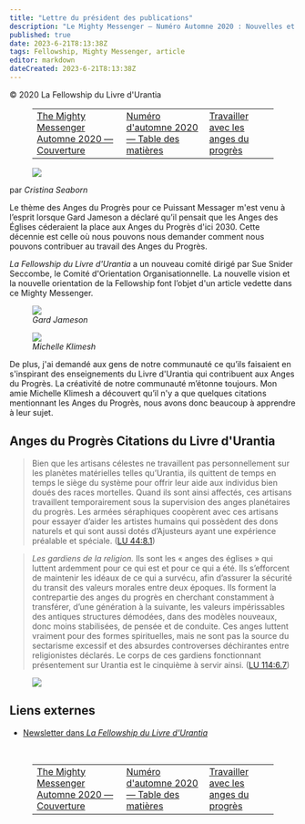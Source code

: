```yaml
---
title: "Lettre du président des publications"
description: "Le Mighty Messenger — Numéro Automne 2020 : Nouvelles et opinions pour les lecteurs du Livre d'Urantia"
published: true
date: 2023-6-21T8:13:38Z
tags: Fellowship, Mighty Messenger, article
editor: markdown
dateCreated: 2023-6-21T8:13:38Z
---
```


<p class="v-card v-sheet theme--light grey lighten-3 px-2">© 2020 La Fellowship du Livre d'Urantia</p>
<figure class="table chapter-navigator">
  <table>
    <tbody>
      <tr>
        <td>
        <a href="/fr/article/The_Mighty_Messenger/The_Mighty_Messenger_2020_Fall_Cover">
          <span class="mdi mdi-arrow-left-drop-circle"></span><span class="pl-2">The Mighty Messenger Automne 2020 — Couverture</span>
        </a>
        </td>
        <td>
        <a href="/fr/index/articles_mighty_messenger#numéro-d'automne-2020">
          <span class="mdi mdi-book-open-variant"></span><span class="pl-2">Numéro d'automne 2020 — Table des matières</span>
        </a>
        </td>
        <td>
        <a href="/fr/article/Chuck_Thurston/Working_with_the_Angels_of_Progress">
          <span class="pr-2">Travailler avec les anges du progrès</span><span class="mdi mdi-arrow-right-drop-circle"></span>
        </a>
        </td>
      </tr>
    </tbody>
  </table>
</figure>



<figure id="Figure_1" class="image urantiapedia image-style-align-left">
<img src="/image/article/The_Mighty_Messenger/2020_Fall/002.jpg">
</figure>

par _Cristina Seaborn_

Le thème des Anges du Progrès pour ce Puissant Messager m'est venu à l’esprit lorsque Gard Jameson a déclaré qu’il pensait que les Anges des Églises céderaient la place aux Anges du Progrès d'ici 2030. Cette décennie est celle où nous pouvons nous demander comment nous pouvons contribuer au travail des Anges du Progrès.

_La Fellowship du Livre d'Urantia_ a un nouveau comité dirigé par Sue Snider Seccombe, le Comité d'Orientation Organisationnelle. La nouvelle vision et la nouvelle orientation de la Fellowship font l’objet d'un article vedette dans ce Mighty Messenger.

<figure id="Figure_2" class="image urantiapedia">
<img src="/image/article/The_Mighty_Messenger/2020_Fall/005.jpg">
<figcaption><em>Gard Jameson</em></figcaption>
</figure>

<figure id="Figure_3" class="image urantiapedia">
<img src="/image/article/The_Mighty_Messenger/2020_Fall/003.jpg">
<figcaption><em>Michelle Klimesh</em></figcaption>
</figure>

De plus, j'ai demandé aux gens de notre communauté ce qu’ils faisaient en s'inspirant des enseignements du Livre d'Urantia qui contribuent aux Anges du Progrès. La créativité de notre communauté m’étonne toujours. Mon amie Michelle Klimesh a découvert qu’il n'y a que quelques citations mentionnant les Anges du Progrès, nous avons donc beaucoup à apprendre à leur sujet.

## Anges du Progrès Citations du Livre d'Urantia

> Bien que les artisans célestes ne travaillent pas personnellement sur les planètes matérielles telles qu’Urantia, ils quittent de temps en temps le siège du système pour offrir leur aide aux individus bien doués des races mortelles. Quand ils sont ainsi affectés, ces artisans travaillent temporairement sous la supervision des anges planétaires du progrès. Les armées séraphiques coopèrent avec ces artisans pour essayer d’aider les artistes humains qui possèdent des dons naturels et qui sont aussi dotés d’Ajusteurs ayant une expérience préalable et spéciale. ([LU 44:8.1](/fr/The_Urantia_Book/44#p8_1))

> *Les gardiens de la religion.* Ils sont les « anges des églises » qui luttent ardemment pour ce qui est et pour ce qui a été. Ils s’efforcent de maintenir les idéaux de ce qui a survécu, afin d’assurer la sécurité du transit des valeurs morales entre deux époques. Ils forment la contrepartie des anges du progrès en cherchant constamment à transférer, d’une génération à la suivante, les valeurs impérissables des antiques structures démodées, dans des modèles nouveaux, donc moins stabilisées, de pensée et de conduite. Ces anges luttent vraiment pour des formes spirituelles, mais ne sont pas la source du sectarisme excessif et des absurdes controverses déchirantes entre religionistes déclarés. Le corps de ces gardiens fonctionnant présentement sur Urantia est le cinquième à servir ainsi. ([LU 114:6.7](/fr/The_Urantia_Book/114#p6_7))

<figure id="Figure_4" class="image urantiapedia">
<img src="/image/article/The_Mighty_Messenger/2020_Fall/004.jpg">
</figure>

## Liens externes

* [Newsletter dans _La Fellowship du Livre d'Urantia_](https://assetrepository.urantiabook.org/AssetRepository/Communications/Mighty-Messenger/MMFall20.pdf)

<br>



<figure class="table chapter-navigator">
  <table>
    <tbody>
      <tr>
        <td>
        <a href="/fr/article/The_Mighty_Messenger/The_Mighty_Messenger_2020_Fall_Cover">
          <span class="mdi mdi-arrow-left-drop-circle"></span><span class="pl-2">The Mighty Messenger Automne 2020 — Couverture</span>
        </a>
        </td>
        <td>
        <a href="/fr/index/articles_mighty_messenger#numéro-d'automne-2020">
          <span class="mdi mdi-book-open-variant"></span><span class="pl-2">Numéro d'automne 2020 — Table des matières</span>
        </a>
        </td>
        <td>
        <a href="/fr/article/Chuck_Thurston/Working_with_the_Angels_of_Progress">
          <span class="pr-2">Travailler avec les anges du progrès</span><span class="mdi mdi-arrow-right-drop-circle"></span>
        </a>
        </td>
      </tr>
    </tbody>
  </table>
</figure>
